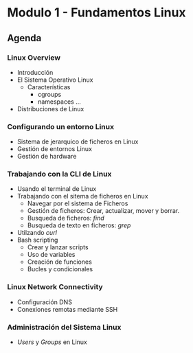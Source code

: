 # Modulo 1 - Fundamentos Linux

## Agenda 

### Linux Overview

- Introducción
- El Sistema Operativo Linux
    - Características
        * cgroups
        * namespaces
        ...
- Distribuciones de Linux

### Configurando un entorno Linux

- Sistema de jerarquico de ficheros en Linux
- Gestión de entornos Linux
- Gestión de hardware

### Trabajando con la CLI de Linux

- Usando el terminal de Linux
- Trabajando con el sitema de ficheros en Linux
    * Navegar por el sistema de Ficheros
    * Gestión de ficheros: Crear, actualizar, mover y borrar.
    * Busqueda de ficheros: _find_
    * Busqueda de texto en ficheros: _grep_
- Utilzando _curl_
- Bash scripting
    - Crear y lanzar scripts
    - Uso de variables
    - Creación de funciones
    - Bucles y condicionales

### Linux Network Connectivity

- Configuración DNS
- Conexiones remotas mediante SSH

### Administración del Sistema Linux

- _Users_ y _Groups_ en Linux
